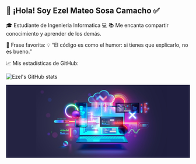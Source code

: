 ## 👋 ¡Hola! Soy Ezel Mateo Sosa Camacho ✅

🎓 Estudiante de Ingenieria Informatica 💻
📚 Me encanta compartir conocimiento y aprender de los demás.

💬 Frase favorita:
💡 “El código es como el humor: si tienes que explicarlo, no es bueno.”

📈 Mis estadísticas de GitHub:

![Ezel's GitHub stats](https://github-readme-stats.vercel.app/api?username=Ezel&show_icons=true&theme=tokyonight)


![Mi imagen](./image1.png)

